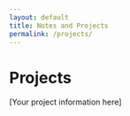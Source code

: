 ```yaml
---
layout: default
title: Notes and Projects
permalink: /projects/
---
```


# Projects

[Your project information here]
